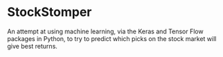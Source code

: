 # StockStomper

An attempt at using machine learning, via the Keras and Tensor Flow packages in Python, to try to predict which picks on the stock market will give best returns. 
